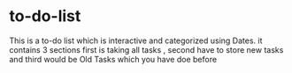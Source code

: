 # to-do-list
This is a to-do list which is interactive and categorized using Dates. it contains 3 sections first is taking all tasks , second have to store new tasks and third would be Old Tasks which you have doe before
